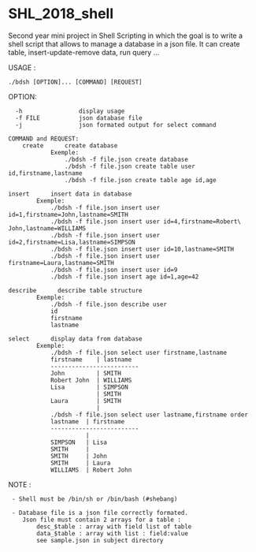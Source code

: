 # SHL_2018_shell
Second year mini project in Shell Scripting in which the goal is to write a shell script that allows to manage a database in a json file. It can create table, insert-update-remove data, run query ...

USAGE :

	./bdsh [OPTION]... [COMMAND] [REQUEST]

OPTION:

	  -h				display usage
	  -f FILE			json database file
	  -j                json formated output for select command

	COMMAND and REQUEST:
		create		create database
				Exemple: 
					./bdsh -f file.json create database
					./bdsh -f file.json create table user id,firstname,lastname
					./bdsh -f file.json create table age id,age

	insert		insert data in database
			Exemple:
				./bdsh -f file.json insert user id=1,firstname=John,lastname=SMITH
				./bdsh -f file.json insert user id=4,firstname=Robert\ John,lastname=WILLIAMS
				./bdsh -f file.json insert user id=2,firstname=Lisa,lastname=SIMPSON
				./bdsh -f file.json insert user id=10,lastname=SMITH
				./bdsh -f file.json insert user firstname=Laura,lastname=SMITH
				./bdsh -f file.json insert user id=9
				./bdsh -f file.json insert age id=1,age=42

	describe      describe table structure
			Exemple:
				./bdsh -f file.json describe user
				id
				firstname
				lastname

	select		display data from database
			Exemple:
				./bdsh -f file.json select user firstname,lastname
				firstname    | lastname
				-------------------------
				John         | SMITH
				Robert John  | WILLIAMS
				Lisa         | SIMPSON
				             | SMITH
				Laura        | SMITH
				             |
				./bdsh -f file.json select user lastname,firstname order
				lastname  | firstname
				-------------------------
				          |
				SIMPSON   | Lisa
				SMITH     |
				SMITH     | John
				SMITH     | Laura
				WILLIAMS  | Robert John
        
 NOTE :
 
	 - Shell must be /bin/sh or /bin/bash (#shebang)

	 - Database file is a json file correctly formated.
		Json file must contain 2 arrays for a table :
			desc_$table : array with field list of table
			data_$table : array with list : field:value
			see sample.json in subject directory
